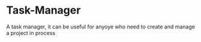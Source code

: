 # Task-Manager
A task manager, it can be useful for anyoye who need to create and manage a project in process 
